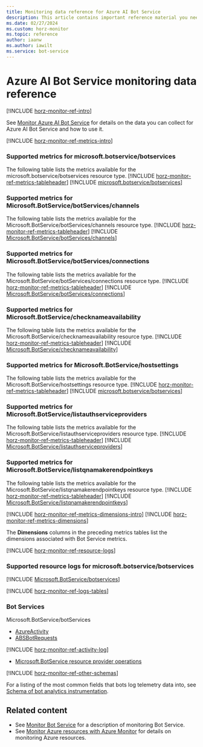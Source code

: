 ```yaml
---
title: Monitoring data reference for Azure AI Bot Service
description: This article contains important reference material you need when you monitor Azure AI Bot Service.
ms.date: 02/27/2024
ms.custom: horz-monitor
ms.topic: reference
author: iaanw
ms.author: iawilt
ms.service: bot-service
---
```


# Azure AI Bot Service monitoring data reference

[!INCLUDE [horz-monitor-ref-intro](~/../articles/reusable-content/ce-skilling/azure/includes/azure-monitor/horizontals/horz-monitor-ref-intro.md)]

See [Monitor Azure AI Bot Service](monitor-bot-service.md) for details on the data you can collect for Azure AI Bot Service and how to use it.

[!INCLUDE [horz-monitor-ref-metrics-intro](~/../articles/reusable-content/ce-skilling/azure/includes/azure-monitor/horizontals/horz-monitor-ref-metrics-intro.md)]

### Supported metrics for microsoft.botservice/botservices
The following table lists the metrics available for the microsoft.botservice/botservices resource type.
[!INCLUDE [horz-monitor-ref-metrics-tableheader](~/../articles/reusable-content/ce-skilling/azure/includes/azure-monitor/horizontals/horz-monitor-ref-metrics-tableheader.md)]
[!INCLUDE [microsoft.botservice/botservices](~/../azure-reference-other-repo/azure-monitor-ref/supported-metrics/includes/microsoft-botservice-botservices-metrics-include.md)]

### Supported metrics for Microsoft.BotService/botServices/channels
The following table lists the metrics available for the Microsoft.BotService/botServices/channels resource type.
[!INCLUDE [horz-monitor-ref-metrics-tableheader](~/../articles/reusable-content/ce-skilling/azure/includes/azure-monitor/horizontals/horz-monitor-ref-metrics-tableheader.md)]
[!INCLUDE [Microsoft.BotService/botServices/channels](~/../azure-reference-other-repo/azure-monitor-ref/supported-metrics/includes/microsoft-botservice-botservices-channels-metrics-include.md)]

### Supported metrics for Microsoft.BotService/botServices/connections
The following table lists the metrics available for the Microsoft.BotService/botServices/connections resource type.
[!INCLUDE [horz-monitor-ref-metrics-tableheader](~/../articles/reusable-content/ce-skilling/azure/includes/azure-monitor/horizontals/horz-monitor-ref-metrics-tableheader.md)]
[!INCLUDE [Microsoft.BotService/botServices/connections](~/../azure-reference-other-repo/azure-monitor-ref/supported-metrics/includes/microsoft-botservice-botservices-connections-metrics-include.md)]

### Supported metrics for Microsoft.BotService/checknameavailability
The following table lists the metrics available for the Microsoft.BotService/checknameavailability resource type.
[!INCLUDE [horz-monitor-ref-metrics-tableheader](~/../articles/reusable-content/ce-skilling/azure/includes/azure-monitor/horizontals/horz-monitor-ref-metrics-tableheader.md)]
[!INCLUDE [Microsoft.BotService/checknameavailability](~/../azure-reference-other-repo/azure-monitor-ref/supported-metrics/includes/microsoft-botservice-checknameavailability-metrics-include.md)]

### Supported metrics for Microsoft.BotService/hostsettings
The following table lists the metrics available for the Microsoft.BotService/hostsettings resource type.
[!INCLUDE [horz-monitor-ref-metrics-tableheader](~/../articles/reusable-content/ce-skilling/azure/includes/azure-monitor/horizontals/horz-monitor-ref-metrics-tableheader.md)]
[!INCLUDE [microsoft.botservice/botservices](~/../azure-reference-other-repo/azure-monitor-ref/supported-metrics/includes/microsoft-botservice-hostsettings-metrics-include.md)]

### Supported metrics for Microsoft.BotService/listauthserviceproviders
The following table lists the metrics available for the Microsoft.BotService/listauthserviceproviders resource type.
[!INCLUDE [horz-monitor-ref-metrics-tableheader](~/../articles/reusable-content/ce-skilling/azure/includes/azure-monitor/horizontals/horz-monitor-ref-metrics-tableheader.md)]
[!INCLUDE [Microsoft.BotService/listauthserviceproviders](~/../azure-reference-other-repo/azure-monitor-ref/supported-metrics/includes/microsoft-botservice-listauthserviceproviders-metrics-include.md)]

### Supported metrics for Microsoft.BotService/listqnamakerendpointkeys
The following table lists the metrics available for the Microsoft.BotService/listqnamakerendpointkeys resource type.
[!INCLUDE [horz-monitor-ref-metrics-tableheader](~/../articles/reusable-content/ce-skilling/azure/includes/azure-monitor/horizontals/horz-monitor-ref-metrics-tableheader.md)]
[!INCLUDE [Microsoft.BotService/listqnamakerendpointkeys](~/../azure-reference-other-repo/azure-monitor-ref/supported-metrics/includes/microsoft-botservice-listqnamakerendpointkeys-metrics-include.md)]

[!INCLUDE [horz-monitor-ref-metrics-dimensions-intro](~/../articles/reusable-content/ce-skilling/azure/includes/azure-monitor/horizontals/horz-monitor-ref-metrics-dimensions-intro.md)]
[!INCLUDE [horz-monitor-ref-metrics-dimensions](~/../articles/reusable-content/ce-skilling/azure/includes/azure-monitor/horizontals/horz-monitor-ref-metrics-dimensions.md)]

The **Dimensions** columns in the preceding metrics tables list the dimensions associated with Bot Service metrics.

[!INCLUDE [horz-monitor-ref-resource-logs](~/../articles/reusable-content/ce-skilling/azure/includes/azure-monitor/horizontals/horz-monitor-ref-resource-logs.md)]

### Supported resource logs for microsoft.botservice/botservices
[!INCLUDE [Microsoft.BotService/botservices](~/../azure-reference-other-repo/azure-monitor-ref/supported-logs/includes/microsoft-botservice-botservices-logs-include.md)]

[!INCLUDE [horz-monitor-ref-logs-tables](~/../articles/reusable-content/ce-skilling/azure/includes/azure-monitor/horizontals/horz-monitor-ref-logs-tables.md)]

### Bot Services
Microsoft.BotService/botServices
- [AzureActivity](/azure/azure-monitor/reference/tables/azureactivity#columns)
- [ABSBotRequests](/azure/azure-monitor/reference/tables/absbotrequests#columns)

[!INCLUDE [horz-monitor-ref-activity-log](~/../articles/reusable-content/ce-skilling/azure/includes/azure-monitor/horizontals/horz-monitor-ref-activity-log.md)]

- [Microsoft.BotService resource provider operations](/azure/role-based-access-control/resource-provider-operations#microsoftbotservice)

[!INCLUDE [horz-monitor-ref-other-schemas](~/../articles/reusable-content/ce-skilling/azure/includes/azure-monitor/horizontals/horz-monitor-ref-other-schemas.md)]

For a listing of the most common fields that bots log telemetry data into, see [Schema of bot analytics instrumentation](v4sdk/bot-builder-telemetry-analytics-queries.md#schema-of-bot-analytics-instrumentation).

## Related content

- See [Monitor Bot Service](monitor-bot-service.md) for a description of monitoring Bot Service.
- See [Monitor Azure resources with Azure Monitor](/azure/azure-monitor/essentials/monitor-azure-resource) for details on monitoring Azure resources.
